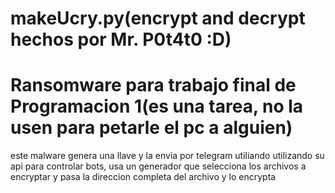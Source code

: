 # makeUcry.py(encrypt and decrypt hechos por Mr. P0t4t0 :D)
# Ransomware para trabajo final de Programacion 1(es una tarea, no la usen para petarle el pc a alguien)


este malware genera una llave y la envia por telegram utiliando utilizando su api para controlar bots, usa un generador que selecciona los archivos a encryptar y pasa la direccion completa del archivo y lo encrypta



